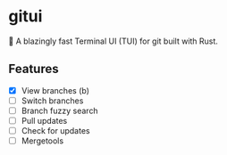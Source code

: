 # gitui

🚀 A blazingly fast Terminal UI (TUI) for git built with Rust.

## Features

- [x] View branches (b)
- [ ] Switch branches
- [ ] Branch fuzzy search
- [ ] Pull updates
- [ ] Check for updates
- [ ] Mergetools
